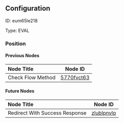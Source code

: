 # 
## Configuration
ID:  eum65le218

Type: EVAL 








### Position

#### Previous Nodes
| Node Title | Node ID |
| :------------- | ------------ |
| Check Flow Method | [5770fvct63](./5770fvct63.md) | 
 
 #### Future Nodes
| Node Title | Node ID |
| :------------- | ------------ |
| Redirect With Success Response |[zlublpnvlp](./zlublpnvlp.md) | 